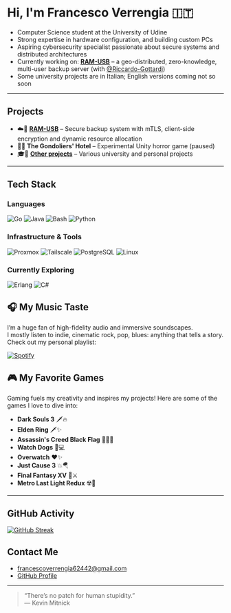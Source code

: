 # Hi, I'm Francesco Verrengia 🇮🇹

- Computer Science student at the University of Udine
- Strong expertise in hardware configuration, and building custom PCs
- Aspiring cybersecurity specialist passionate about secure systems and distributed architectures  
- Currently working on: [**RAM-USB**](https://github.com/Riccardo-Gottardi/backup_service) – a geo-distributed, zero-knowledge, multi-user backup server (with [@Riccardo-Gottardi](https://github.com/Riccardo-Gottardi))
- Some university projects are in Italian; English versions coming not so soon

---

## Projects

- ☁️🔐 [**RAM-USB**](https://github.com/Riccardo-Gottardi/backup_service) – Secure backup system with mTLS, client-side encryption and dynamic resource allocation  
- 🏨🥩 **The Gondoliers' Hotel** – Experimental Unity horror game (paused)  
- 🎓🏫 [**Other projects**](https://github.com/Verryx-02/Personal-Projects) – Various university and personal projects

---
## Tech Stack
### Languages
![Go](https://img.shields.io/badge/Go-00ADD8?style=for-the-badge&logo=go&logoColor=white)
![Java](https://img.shields.io/badge/Java-007396?style=for-the-badge&logo=java&logoColor=white)
![Bash](https://img.shields.io/badge/Bash-4EAA25?style=for-the-badge&logo=gnu-bash&logoColor=white)
![Python](https://img.shields.io/badge/Python-3776AB?style=for-the-badge&logo=python&logoColor=white)

### Infrastructure & Tools  
![Proxmox](https://img.shields.io/badge/Proxmox-000000?style=for-the-badge&logo=proxmox&logoColor=white)
![Tailscale](https://img.shields.io/badge/Tailscale-0043CE?style=for-the-badge&logo=tailscale&logoColor=white)
![PostgreSQL](https://img.shields.io/badge/PostgreSQL-336791?style=for-the-badge&logo=postgresql&logoColor=white)
![Linux](https://img.shields.io/badge/Linux-FCC624?style=for-the-badge&logo=linux&logoColor=black)

### Currently Exploring
![Erlang](https://img.shields.io/badge/Erlang-A90533?style=for-the-badge&logo=erlang&logoColor=white)
![C#](https://img.shields.io/badge/C%23-239120?style=for-the-badge&logo=c-sharp&logoColor=white)

## 🎧 My Music Taste

I’m a huge fan of high-fidelity audio and immersive soundscapes.  
I mostly listen to indie, cinematic rock, pop, blues: anything that tells a story.  
Check out my personal playlist:
<br>

[![Spotify](https://img.shields.io/badge/Spotify-🎵-1DB954?style=for-the-badge&logo=spotify&logoColor=white)](https://open.spotify.com/playlist/7BkaNn0NsjboqVW2w4VNK5?si=80eaae1b19614291)

## 🎮 My Favorite Games
Gaming fuels my creativity and inspires my projects!
Here are some of the games I love to dive into:

- **Dark Souls 3** 🗡️🔥
- **Elden Ring** 🗡✨
- **Assassin's Creed Black Flag** 🏴‍☠️⛵
- **Watch Dogs** 📱💻
- **Overwatch** ❤️✨
- **Just Cause 3** 💥🪂
- **Final Fantasy XV** 👑⚔️
- **Metro Last Light Redux** ☢️🌆

---

## GitHub Activity
[![GitHub Streak](https://github-readme-streak-stats.herokuapp.com/?user=Verryx-02&theme=dark)](https://git.io/streak-stats)

## Contact Me

- francescoverrengia62442@gmail.com  
- [GitHub Profile](https://github.com/Verryx-02)  

---

> “There’s no patch for human stupidity.”  
> — Kevin Mitnick
